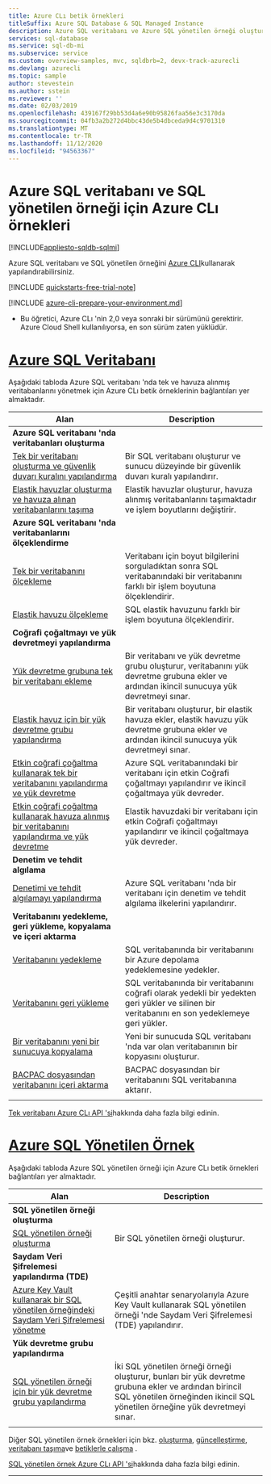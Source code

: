 ```yaml
---
title: Azure CLı betik örnekleri
titleSuffix: Azure SQL Database & SQL Managed Instance
description: Azure SQL veritabanı ve Azure SQL yönetilen örneği oluşturup yönetmek için Azure CLı betik örnekleri
services: sql-database
ms.service: sql-db-mi
ms.subservice: service
ms.custom: overview-samples, mvc, sqldbrb=2, devx-track-azurecli
ms.devlang: azurecli
ms.topic: sample
author: stevestein
ms.author: sstein
ms.reviewer: ''
ms.date: 02/03/2019
ms.openlocfilehash: 439167f29bb53d4a6e90b95826faa56e3c3170da
ms.sourcegitcommit: 04fb3a2b272d4bbc43de5b4dbceda9d4c9701310
ms.translationtype: MT
ms.contentlocale: tr-TR
ms.lasthandoff: 11/12/2020
ms.locfileid: "94563367"
---
```

# <a name="azure-cli-samples-for-azure-sql-database-and-sql-managed-instance"></a>Azure SQL veritabanı ve SQL yönetilen örneği için Azure CLı örnekleri 
 
[!INCLUDE[appliesto-sqldb-sqlmi](../includes/appliesto-sqldb-sqlmi.md)]

Azure SQL veritabanı ve SQL yönetilen örneğini <a href="/cli/azure">Azure CLI</a>kullanarak yapılandırabilirsiniz.

[!INCLUDE [quickstarts-free-trial-note](../../../includes/quickstarts-free-trial-note.md)]

[!INCLUDE [azure-cli-prepare-your-environment.md](../../../includes/azure-cli-prepare-your-environment.md)]

 - Bu öğretici, Azure CLı 'nin 2,0 veya sonraki bir sürümünü gerektirir. Azure Cloud Shell kullanılıyorsa, en son sürüm zaten yüklüdür.

# <a name="azure-sql-database"></a>[Azure SQL Veritabanı](#tab/single-database)

Aşağıdaki tabloda Azure SQL veritabanı 'nda tek ve havuza alınmış veritabanlarını yönetmek için Azure CLı betik örneklerinin bağlantıları yer almaktadır. 

|Alan|Description|
|---|---|
|**Azure SQL veritabanı 'nda veritabanları oluşturma**||
| [Tek bir veritabanı oluşturma ve güvenlik duvarı kuralını yapılandırma](scripts/create-and-configure-database-cli.md) | Bir SQL veritabanı oluşturur ve sunucu düzeyinde bir güvenlik duvarı kuralı yapılandırır. |
| [Elastik havuzlar oluşturma ve havuza alınan veritabanlarını taşıma](scripts/move-database-between-elastic-pools-cli.md) | Elastik havuzlar oluşturur, havuza alınmış veritabanlarını taşımaktadır ve işlem boyutlarını değiştirir. |
|**Azure SQL veritabanı 'nda veritabanlarını ölçeklendirme**||
| [Tek bir veritabanını ölçekleme](scripts/monitor-and-scale-database-cli.md) | Veritabanı için boyut bilgilerini sorguladıktan sonra SQL veritabanındaki bir veritabanını farklı bir işlem boyutuna ölçeklendirir. |
| [Elastik havuzu ölçekleme](scripts/scale-pool-cli.md) | SQL elastik havuzunu farklı bir işlem boyutuna ölçeklendirir. |
|**Coğrafi çoğaltmayı ve yük devretmeyi yapılandırma**||
| [Yük devretme grubuna tek bir veritabanı ekleme](scripts/add-database-to-failover-group-cli.md)| Bir veritabanı ve yük devretme grubu oluşturur, veritabanını yük devretme grubuna ekler ve ardından ikincil sunucuya yük devretmeyi sınar. |
| [Elastik havuz için bir yük devretme grubu yapılandırma](../../sql-database/scripts/sql-database-add-elastic-pool-to-failover-group-cli.md) | Bir veritabanı oluşturur, bir elastik havuza ekler, elastik havuzu yük devretme grubuna ekler ve ardından ikincil sunucuya yük devretmeyi sınar. |
| [Etkin coğrafi çoğaltma kullanarak tek bir veritabanını yapılandırma ve yük devretme](../../sql-database/scripts/sql-database-setup-geodr-and-failover-database-cli.md)| Azure SQL veritabanındaki bir veritabanı için etkin Coğrafi çoğaltmayı yapılandırır ve ikincil çoğaltmaya yük devreder. |
| [Etkin coğrafi çoğaltma kullanarak havuza alınmış bir veritabanını yapılandırma ve yük devretme](../../sql-database/scripts/sql-database-setup-geodr-and-failover-pool-cli.md)| Elastik havuzdaki bir veritabanı için etkin Coğrafi çoğaltmayı yapılandırır ve ikincil çoğaltmaya yük devreder. |
| **Denetim ve tehdit algılama** |
| [Denetimi ve tehdit algılamayı yapılandırma](../../sql-database/scripts/sql-database-auditing-and-threat-detection-cli.md)| Azure SQL veritabanı 'nda bir veritabanı için denetim ve tehdit algılama ilkelerini yapılandırır. |
| **Veritabanını yedekleme, geri yükleme, kopyalama ve içeri aktarma**||
| [Veritabanını yedekleme](../../sql-database/scripts/sql-database-backup-database-cli.md)| SQL veritabanında bir veritabanını bir Azure depolama yedeklemesine yedekler. |
| [Veritabanını geri yükleme](../../sql-database/scripts/sql-database-restore-database-cli.md)| SQL veritabanında bir veritabanını coğrafi olarak yedekli bir yedekten geri yükler ve silinen bir veritabanını en son yedeklemeye geri yükler. |
| [Bir veritabanını yeni bir sunucuya kopyalama](../../sql-database/scripts/sql-database-copy-database-to-new-server-cli.md) | Yeni bir sunucuda SQL veritabanı 'nda var olan veritabanının bir kopyasını oluşturur. |
| [BACPAC dosyasından veritabanını içeri aktarma](../../sql-database/scripts/sql-database-import-from-bacpac-cli.md)| BACPAC dosyasından bir veritabanını SQL veritabanına aktarır. |
|||

[Tek veritabanı Azure CLı API 'si](single-database-manage.md#the-azure-cli)hakkında daha fazla bilgi edinin.

# <a name="azure-sql-managed-instance"></a>[Azure SQL Yönetilen Örnek](#tab/managed-instance)

Aşağıdaki tabloda Azure SQL yönetilen örneği için Azure CLı betik örnekleri bağlantıları yer almaktadır.

|Alan|Description|
|---|---|
| **SQL yönetilen örneği oluşturma**||
| [SQL yönetilen örneği oluşturma](../../sql-database/scripts/sql-database-create-configure-managed-instance-cli.md)| Bir SQL yönetilen örneği oluşturur. |
| **Saydam Veri Şifrelemesi yapılandırma (TDE)**||
| [Azure Key Vault kullanarak bir SQL yönetilen örneğindeki Saydam Veri Şifrelemesi yönetme](../../sql-database/scripts/transparent-data-encryption-byok-sql-managed-instance-cli.md)| Çeşitli anahtar senaryolarıyla Azure Key Vault kullanarak SQL yönetilen örneği 'nde Saydam Veri Şifrelemesi (TDE) yapılandırır. |
|**Yük devretme grubu yapılandırma**||
| [SQL yönetilen örneği için bir yük devretme grubu yapılandırma](../../sql-database/scripts/sql-database-add-managed-instance-to-failover-group-cli.md) | İki SQL yönetilen örneği örneği oluşturur, bunları bir yük devretme grubuna ekler ve ardından birincil SQL yönetilen örneğinden ikincil SQL yönetilen örneğine yük devretmeyi sınar. |
|||

Diğer SQL yönetilen örnek örnekleri için bkz. [oluşturma](/archive/blogs/sqlserverstorageengine/create-azure-sql-managed-instance-using-azure-cli), [güncelleştirme](/archive/blogs/sqlserverstorageengine/modify-azure-sql-database-managed-instance-using-azure-cli), [veritabanı taşıma](/archive/blogs/sqlserverstorageengine/cross-instance-point-in-time-restore-in-azure-sql-database-managed-instance)ve [betiklerle çalışma](https://medium.com/azure-sqldb-managed-instance/working-with-sql-managed-instance-using-azure-cli-611795fe0b44) .

[SQL yönetilen örnek Azure CLı API 'si](../managed-instance/api-references-create-manage-instance.md#azure-cli-create-and-configure-managed-instances)hakkında daha fazla bilgi edinin.

---